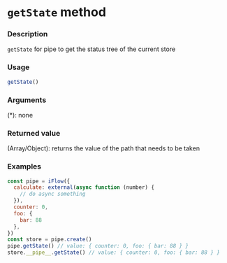 # `getState` method

### Description
`getState` for pipe to get the status tree of the current store
 


### Usage
```javascript
getState()
```

### Arguments
(*): none

### Returned value
(Array/Object): returns the value of the path that needs to be taken

### Examples
```javascript
const pipe = iFlow({
  calculate: external(async function (number) {
    // do async something
  }),
  counter: 0,
  foo: {
    bar: 88
  },
})
const store = pipe.create()
pipe.getState() // value: { counter: 0, foo: { bar: 88 } }
store.__pipe__.getState() // value: { counter: 0, foo: { bar: 88 } }

```
